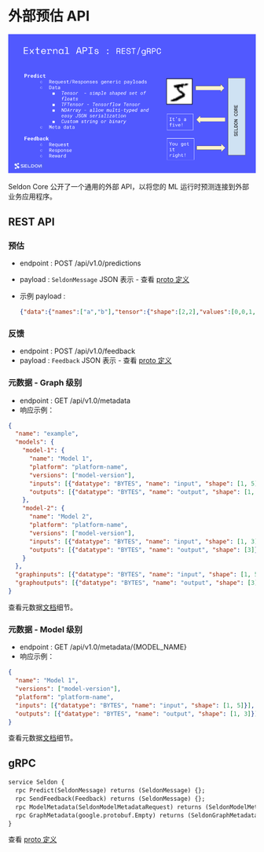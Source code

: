 # 外部预估 API

![API](./api.png)

Seldon Core 公开了一个通用的外部 API，以将您的 ML 运行时预测连接到外部业务应用程序。

## REST API

### 预估

 - endpoint : POST /api/v1.0/predictions
 - payload : `SeldonMessage` JSON 表示 - 查看 [proto 定义](./prediction.md#proto-buffer-and-grpc-definition)
 - 示例 payload :

   ```json
   {"data":{"names":["a","b"],"tensor":{"shape":[2,2],"values":[0,0,1,1]}}}
   ```

### 反馈

 - endpoint : POST /api/v1.0/feedback
 - payload : `Feedback` JSON 表示 - 查看 [proto 定义](./prediction.md#proto-buffer-and-grpc-definition)

### 元数据 - Graph 级别

- endpoint : GET /api/v1.0/metadata
- 响应示例：

```json
{
  "name": "example",
  "models": {
    "model-1": {
      "name": "Model 1",
      "platform": "platform-name",
      "versions": ["model-version"],
      "inputs": [{"datatype": "BYTES", "name": "input", "shape": [1, 5]}],
      "outputs": [{"datatype": "BYTES", "name": "output", "shape": [1, 3]}]
    },
    "model-2": {
      "name": "Model 2",
      "platform": "platform-name",
      "versions": ["model-version"],
      "inputs": [{"datatype": "BYTES", "name": "input", "shape": [1, 3]}],
      "outputs": [{"datatype": "BYTES", "name": "output", "shape": [3]}]
    }
  },
  "graphinputs": [{"datatype": "BYTES", "name": "input", "shape": [1, 5]}],
  "graphoutputs": [{"datatype": "BYTES", "name": "output", "shape": [3]}]
}
```

查看元数据[文档](./metadata.md)细节。


### 元数据 - Model 级别

- endpoint : GET /api/v1.0/metadata/{MODEL_NAME}
- 响应示例：

```json
{
  "name": "Model 1",
  "versions": ["model-version"],
  "platform": "platform-name",
  "inputs": [{"datatype": "BYTES", "name": "input", "shape": [1, 5]}],
  "outputs": [{"datatype": "BYTES", "name": "output", "shape": [1, 3]}],
}
```

查看元数据[文档](./metadata.md)细节。


## gRPC

```protobuf
service Seldon {
  rpc Predict(SeldonMessage) returns (SeldonMessage) {};
  rpc SendFeedback(Feedback) returns (SeldonMessage) {};
  rpc ModelMetadata(SeldonModelMetadataRequest) returns (SeldonModelMetadata) {};
  rpc GraphMetadata(google.protobuf.Empty) returns (SeldonGraphMetadata) {};
}
```

查看 [proto 定义](./prediction.md#proto-buffer-and-grpc-definition)
